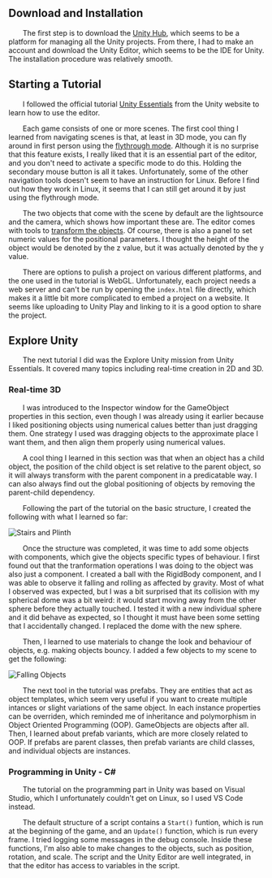 ## Download and Installation
&emsp;&emsp;The first step is to download the [Unity Hub](https://unity.com/download), which seems to be a platform for managing all the Unity projects. From there, I had to make an account and download the Unity Editor, which seems to be the IDE for Unity. The installation procedure was relatively smooth.

## Starting a Tutorial
&emsp;&emsp;I followed the official tutorial [Unity Essentials](https://learn.unity.com/pathway/unity-essentials) from the Unity website to learn how to use the editor.

&emsp;&emsp;Each game consists of one or more scenes. The first cool thing I learned from navigating scenes is that, at least in 3D mode, you can fly around in first person using the [flythrough mode](https://learn.unity.com/tutorial/explore-the-unity-editor-1#6273f00fedbc2a7f158cc1f1). Although it is no surprise that this feature exists, I really liked that it is an essential part of the editor, and you don't need to activate a specific mode to do this. Holding the secondary mouse button is all it takes. Unfortunately, some of the other navigation tools doesn't seem to have an instruction for Linux. Before I find out how they work in Linux, it seems that I can still get around it by just using the flythrough mode. 

&emsp;&emsp;The two objects that come with the scene by default are the lightsource and the camera, which shows how important these are. The editor comes with tools to [transform the objects](https://learn.unity.com/tutorial/explore-the-unity-editor-1#6124ecdcedbc2a54df07500f). Of course, there is also a panel to set numeric values for the positional parameters. I thought the height of the object would be denoted by the z value, but it was actually denoted by the y value.

&emsp;&emsp;There are options to pulish a project on various different platforms, and the one used in the tutorial is WebGL. Unfortunately, each project needs a web server and can't be run by opening the `index.html` file directly, which makes it a little bit more complicated to embed a project on a website. It seems like uploading to Unity Play and linking to it is a good option to share the project.

## Explore Unity

&emsp;&emsp;The next tutorial I did was the Explore Unity mission from Unity Essentials. It covered many topics including real-time creation in 2D and 3D.

### Real-time 3D

&emsp;&emsp;I was introduced to the Inspector window for the GameObject properties in this section, even though I was already using it earlier because I liked positioning objects using numerical calues better than just dragging them. One strategy I used was dragging objects to the approximate place I want them, and then align them properly using numerical values. 

&emsp;&emsp;A cool thing I learned in this section was that when an object has a child object, the position of the child object is set relative to the parent object, so it will always transform with the parent component in a predicatable way. I can also always find out the global positioning of objects by removing the parent-child dependency.

&emsp;&emsp;Following the part of the tutorial on the basic structure, I created the following with what I learned so far:

![Stairs and Plinth](/unity/stairs_and_plinth.png)

&emsp;&emsp;Once the structure was completed, it was time to add some objects with components, which give the objects specific types of behaviour. I first found out that the tranformation operations I was doing to the object was also just a component. I created a ball with the RigidBody component, and I was able to observe it falling and rolling as affected by gravity. Most of what I observed was expected, but I was a bit surprised that its collision with my spherical dome was a bit weird: it would start moving away from the other sphere before they actually touched. I tested it with a new individual sphere and it did behave as expected, so I thought it must have been some setting that I accidentally changed. I replaced the dome with the new sphere.

&emsp;&emsp;Then, I learned to use materials to change the look and behaviour of objects, e.g. making objects bouncy. I added a few objects to my scene to get the following:

![Falling Objects](/unity/falling_objects.png)

&emsp;&emsp;The next tool in the tutorial was prefabs. They are entities that act as object templates, which seem very useful if you want to create multiple intances or slight variations of the same object. In each instance properties can be overriden, which reminded me of inheritance and polymorphism in Object Oriented Programming (OOP). GameObjects are objects after all. Then, I learned about prefab variants, which are more closely related to OOP. If prefabs are parent classes, then prefab variants are child classes, and individual objects are instances.

### Programming in Unity - C#

&emsp;&emsp;The tutorial on the programming part in Unity was based on Visual Studio, which I unfortunately couldn't get on Linux, so I used VS Code instead.

&emsp;&emsp;The default structure of a script contains a `Start()` funtion, which is run at the beginning of the game, and an `Update()` function, which is run every frame. I tried logging some messages in the debug console. Inside these functions, I'm also able to make changes to the objects, such as position, rotation, and scale. The script and the Unity Editor are well integrated, in that the editor has access to variables in the script.